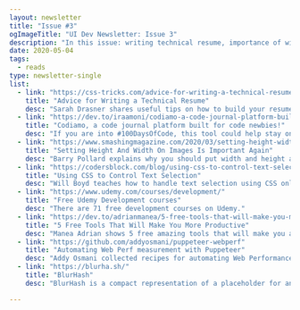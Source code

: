 ```yaml
---
layout: newsletter
title: "Issue #3"
ogImageTitle: "UI Dev Newsletter: Issue 3"
description: "In this issue: writing technical resume, importance of width and height attributes, productivity tools, and more."
date: 2020-05-04
tags:
  - reads
type: newsletter-single
list:
  - link: "https://css-tricks.com/advice-for-writing-a-technical-resume/"
    title: "Advice for Writing a Technical Resume"
    desc: "Sarah Drasner shares useful tips on how to build your resume."
  - link: "https://dev.to/iraamoni/codiamo-a-code-journal-platform-built-for-code-newbies-1p9g"
    title: "Codiamo, a code journal platform built for code newbies!"
    desc: "If you are into #100DaysOfCode, this tool could help stay on track."
  - link: "https://www.smashingmagazine.com/2020/03/setting-height-width-images-important-again/"
    title: "Setting Height And Width On Images Is Important Again"
    desc: "Barry Pollard explains why you should put width and height attributes to every image."
  - link: "https://codersblock.com/blog/using-css-to-control-text-selection/"
    title: "Using CSS to Control Text Selection"
    desc: "Will Boyd teaches how to handle text selection using CSS only."
  - link: "https://www.udemy.com/courses/development/"
    title: "Free Udemy Development courses"
    desc: "There are 71 free development courses on Udemy."
  - link: "https://dev.to/adrianmanea/5-free-tools-that-will-make-you-more-productive-3hne"
    title: "5 Free Tools That Will Make You More Productive"
    desc: "Manea Adrian shows 5 free amazing tools that will make you a more overall productive developer."
  - link: "https://github.com/addyosmani/puppeteer-webperf"
    title: "Automating Web Perf measurement with Puppeteer"
    desc: "Addy Osmani collected recipes for automating Web Performance measurement with Puppeteer."
  - link: "https://blurha.sh/"
    title: "BlurHash"
    desc: "BlurHash is a compact representation of a placeholder for an image."

---
```

